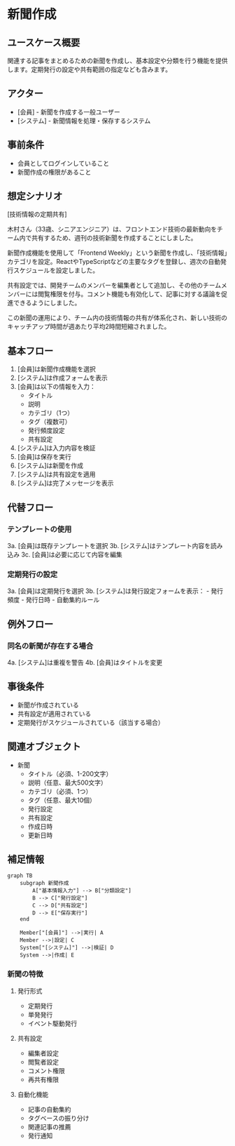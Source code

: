 # 新聞作成

## ユースケース概要

関連する記事をまとめるための新聞を作成し、基本設定や分類を行う機能を提供します。定期発行の設定や共有範囲の指定なども含みます。

## アクター

- [会員] - 新聞を作成する一般ユーザー
- [システム] - 新聞情報を処理・保存するシステム

## 事前条件

- 会員としてログインしていること
- 新聞作成の権限があること

## 想定シナリオ

[技術情報の定期共有]

木村さん（33歳、シニアエンジニア）は、フロントエンド技術の最新動向をチーム内で共有するため、週刊の技術新聞を作成することにしました。

新聞作成機能を使用して「Frontend Weekly」という新聞を作成し、「技術情報」カテゴリを設定。ReactやTypeScriptなどの主要なタグを登録し、週次の自動発行スケジュールを設定しました。

共有設定では、開発チームのメンバーを編集者として追加し、その他のチームメンバーには閲覧権限を付与。コメント機能も有効化して、記事に対する議論を促進できるようにしました。

この新聞の運用により、チーム内の技術情報の共有が体系化され、新しい技術のキャッチアップ時間が週あたり平均2時間短縮されました。

## 基本フロー

1. [会員]は新聞作成機能を選択
2. [システム]は作成フォームを表示
3. [会員]は以下の情報を入力：
   - タイトル
   - 説明
   - カテゴリ（1つ）
   - タグ（複数可）
   - 発行頻度設定
   - 共有設定
4. [システム]は入力内容を検証
5. [会員]は保存を実行
6. [システム]は新聞を作成
7. [システム]は共有設定を適用
8. [システム]は完了メッセージを表示

## 代替フロー

### テンプレートの使用

3a. [会員]は既存テンプレートを選択
3b. [システム]はテンプレート内容を読み込み
3c. [会員]は必要に応じて内容を編集

### 定期発行の設定

3a. [会員]は定期発行を選択
3b. [システム]は発行設定フォームを表示：
    - 発行頻度
    - 発行日時
    - 自動集約ルール

## 例外フロー

### 同名の新聞が存在する場合

4a. [システム]は重複を警告
4b. [会員]はタイトルを変更

## 事後条件

- 新聞が作成されている
- 共有設定が適用されている
- 定期発行がスケジュールされている（該当する場合）

## 関連オブジェクト

- 新聞
  - タイトル（必須、1-200文字）
  - 説明（任意、最大500文字）
  - カテゴリ（必須、1つ）
  - タグ（任意、最大10個）
  - 発行設定
  - 共有設定
  - 作成日時
  - 更新日時

## 補足情報

```mermaid
graph TB
    subgraph 新聞作成
        A["基本情報入力"] --> B["分類設定"]
        B --> C["発行設定"]
        C --> D["共有設定"]
        D --> E["保存実行"]
    end

    Member["[会員]"] -->|実行| A
    Member -->|設定| C
    System["[システム]"] -->|検証| D
    System -->|作成| E
```

### 新聞の特徴

1. 発行形式
   - 定期発行
   - 単発発行
   - イベント駆動発行

2. 共有設定
   - 編集者設定
   - 閲覧者設定
   - コメント権限
   - 再共有権限

3. 自動化機能
   - 記事の自動集約
   - タグベースの振り分け
   - 関連記事の推薦
   - 発行通知
